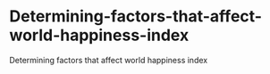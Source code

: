 # Determining-factors-that-affect-world-happiness-index
Determining factors that affect world happiness index
